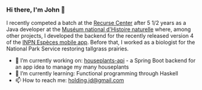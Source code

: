 ### Hi there, I'm John 👋

I recently competed a batch at the [Recurse Center](https://www.recurse.com/) after 5 1/2 years as a Java developer at the [Muséum national d'Histoire naturelle](https://www.mnhn.fr) where, among other projects, I developed the backend for the recently released version 4 of the [INPN Espèces mobile app](https://inpn.mnhn.fr/accueil/participer/inpn-especes). Before that, I worked as a biologist for the National Park Service restoring tallgrass prairies. 

- 🔭 I’m currently working on: [houseplants-api](https://github.com/jdholding/houseplants-api) - a Spring Boot backend for an app idea to manage my many houseplants
- 🌱 I’m currently learning: Functional programming through Haskell
- 📫 How to reach me: holding.jd@gmail.com

